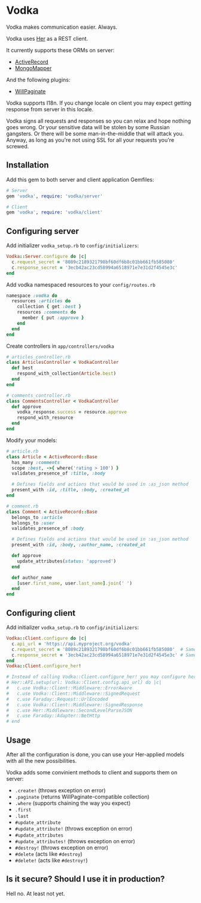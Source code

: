 # Vodka
Vodka makes communication easier. Always.

Vodka uses [Her](https://github.com/remiprev/her) as a REST client.

It currently supports these ORMs on server:
- [ActiveRecord](https://github.com/rails/rails/tree/master/activerecord)
- [MongoMapper](https://github.com/jnunemaker/mongomapper)

And the following plugins:
- [WillPaginate](https://github.com/mislav/will_paginate)

Vodka supports I18n. If you change locale on client you may expect getting response from server in this locale.

Vodka signs all requests and responses so you can relax and hope nothing goes wrong. Or your sensitive data will be stolen by some Russian gangsters. Or there will be some man-in-the-middle that will attack you. Anyway, as long as you're not using SSL for all your requests you're screwed.

## Installation
Add this gem to both server and client application Gemfiles:
```ruby
# Server
gem 'vodka', require: 'vodka/server'

# Client
gem 'vodka', require: 'vodka/client'
```

## Configuring server
Add initializer `vodka_setup.rb` to `config/initializers`:

```ruby
Vodka::Server.configure do |c|
  c.request_secret = '8089c2189321798bf60df6b8c01bb661fb585080'
  c.response_secret = '3ecb42ac23cd58994a6518971e7e31d2f4545e3c'
end
```

Add vodka namespaced resources to your `config/routes.rb`
```ruby
namespace :vodka do
  resources :articles do
    collection { get :best }
    resources :comments do
      member { put :approve }
    end
  end
end
```

Create controllers in `app/controllers/vodka`
```ruby
# articles_controller.rb
class ArticlesController < VodkaController
  def best
    respond_with_collection(Article.best)
  end
end

# comments_controller.rb
class CommentsController < VodkaController
  def approve
    vodka_response.success = resource.approve
    respond_with_resource
  end
end
```

Modify your models:
```ruby
# article.rb
class Article < ActiveRecord::Base
  has_many :comments
  scope :best, ->{ where('rating > 100') }
  validates_presence_of :title, :body

  # Defines fields and actions that would be used in :as_json method
  present_with :id, :title, :body, :created_at
end

# comment.rb
class Comment < ActiveRecord::Base
  belongs_to :article
  belongs_to :user
  validates_presence_of :body

  # Defines fields and actions that would be used in :as_json method
  present_with :id, :body, :author_name, :created_at

  def approve
    update_attributes(status: 'approved')
  end

  def author_name
    [user.first_name, user.last_name].join(' ')
  end
end
```

## Configuring client
Add initializer `vodka_setup.rb` to `config/initializers`:

```ruby
Vodka::Client.configure do |c|
  c.api_url = 'https://api.myproject.org/vodka'
  c.request_secret = '8089c2189321798bf60df6b8c01bb661fb585080'  # Same as server's
  c.response_secret = '3ecb42ac23cd58994a6518971e7e31d2f4545e3c' # Same as server's
end
Vodka::Client.configure_her!

# Instead of calling Vodka::Client.configure_her! you may configure her yourself
# Her::API.setup(url: Vodka::Client.config.api_url) do |c|
#   c.use Vodka::Client::Middleware::ErrorAware
#   c.use Vodka::Client::Middleware::SignedRequest
#   c.use Faraday::Request::UrlEncoded
#   c.use Vodka::Client::Middleware::SignedResponse
#   c.use Her::Middleware::SecondLevelParseJSON
#   c.use Faraday::Adapter::NetHttp
# end
```

## Usage
After all the configuration is done, you can use your Her-applied models with all the new possibilities.

Vodka adds some convinient methods to client and supports them on server:
- `.create!` (throws exception on error)
- `.paginate` (returns WillPaginate-compatible collection)
- `.where` (supports chaining the way you expect)
- `.first`
- `.last`
- `#update_attribute`
- `#update_attribute!` (throws exception on error)
- `#update_attributes`
- `#update_attributes!` (throws exception on error)
- `#destroy!` (throws exception on error)
- `#delete` (acts like `#destroy`)
- `#delete!` (acts like `#destroy!`)

## Is it secure? Should I use it in production?
Hell no. At least not yet.
